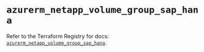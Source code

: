 # `azurerm_netapp_volume_group_sap_hana`

Refer to the Terraform Registry for docs: [`azurerm_netapp_volume_group_sap_hana`](https://registry.terraform.io/providers/hashicorp/azurerm/4.1.0/docs/resources/netapp_volume_group_sap_hana).
